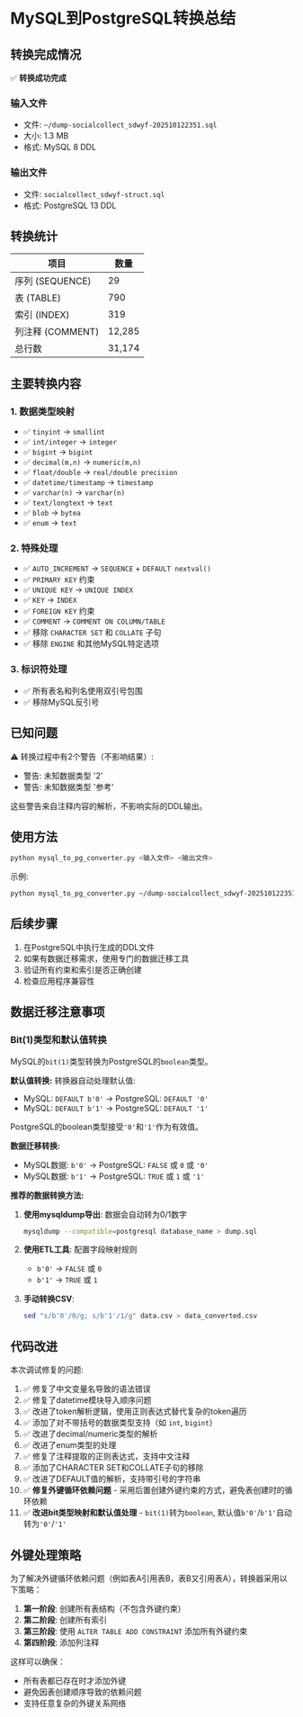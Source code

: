 # MySQL到PostgreSQL转换总结

## 转换完成情况

✅ **转换成功完成**

### 输入文件
- 文件: `~/dump-socialcollect_sdwyf-202510122351.sql`
- 大小: 1.3 MB
- 格式: MySQL 8 DDL

### 输出文件
- 文件: `socialcollect_sdwyf-struct.sql`
- 格式: PostgreSQL 13 DDL

## 转换统计

| 项目 | 数量 |
|------|------|
| 序列 (SEQUENCE) | 29 |
| 表 (TABLE) | 790 |
| 索引 (INDEX) | 319 |
| 列注释 (COMMENT) | 12,285 |
| 总行数 | 31,174 |

## 主要转换内容

### 1. 数据类型映射
- ✅ `tinyint` → `smallint`
- ✅ `int/integer` → `integer`
- ✅ `bigint` → `bigint`
- ✅ `decimal(m,n)` → `numeric(m,n)`
- ✅ `float/double` → `real/double precision`
- ✅ `datetime/timestamp` → `timestamp`
- ✅ `varchar(n)` → `varchar(n)`
- ✅ `text/longtext` → `text`
- ✅ `blob` → `bytea`
- ✅ `enum` → `text`

### 2. 特殊处理
- ✅ `AUTO_INCREMENT` → `SEQUENCE` + `DEFAULT nextval()`
- ✅ `PRIMARY KEY` 约束
- ✅ `UNIQUE KEY` → `UNIQUE INDEX`
- ✅ `KEY` → `INDEX`
- ✅ `FOREIGN KEY` 约束
- ✅ `COMMENT` → `COMMENT ON COLUMN/TABLE`
- ✅ 移除 `CHARACTER SET` 和 `COLLATE` 子句
- ✅ 移除 `ENGINE` 和其他MySQL特定选项

### 3. 标识符处理
- ✅ 所有表名和列名使用双引号包围
- ✅ 移除MySQL反引号

## 已知问题

⚠️ 转换过程中有2个警告（不影响结果）:
- 警告: 未知数据类型 '2'
- 警告: 未知数据类型 '参考'

这些警告来自注释内容的解析，不影响实际的DDL输出。

## 使用方法

```bash
python mysql_to_pg_converter.py <输入文件> <输出文件>
```

示例:
```bash
python mysql_to_pg_converter.py ~/dump-socialcollect_sdwyf-202510122351.sql socialcollect_sdwyf-struct.sql
```

## 后续步骤

1. 在PostgreSQL中执行生成的DDL文件
2. 如果有数据迁移需求，使用专门的数据迁移工具
3. 验证所有约束和索引是否正确创建
4. 检查应用程序兼容性

## 数据迁移注意事项

### Bit(1)类型和默认值转换

MySQL的`bit(1)`类型转换为PostgreSQL的`boolean`类型。

**默认值转换:**
转换器自动处理默认值:
- MySQL: `DEFAULT b'0'` → PostgreSQL: `DEFAULT '0'`
- MySQL: `DEFAULT b'1'` → PostgreSQL: `DEFAULT '1'`

PostgreSQL的boolean类型接受`'0'`和`'1'`作为有效值。

**数据迁移转换:**
- MySQL数据: `b'0'` → PostgreSQL: `FALSE` 或 `0` 或 `'0'`
- MySQL数据: `b'1'` → PostgreSQL: `TRUE` 或 `1` 或 `'1'`

**推荐的数据转换方法:**

1. **使用mysqldump导出**: 数据会自动转为0/1数字
   ```bash
   mysqldump --compatible=postgresql database_name > dump.sql
   ```

2. **使用ETL工具**: 配置字段映射规则
   - `b'0'` → `FALSE` 或 `0`
   - `b'1'` → `TRUE` 或 `1`

3. **手动转换CSV**: 
   ```bash
   sed "s/b'0'/0/g; s/b'1'/1/g" data.csv > data_converted.csv
   ```

## 代码改进

本次调试修复的问题:
1. ✅ 修复了中文变量名导致的语法错误
2. ✅ 修复了datetime模块导入顺序问题
3. ✅ 改进了token解析逻辑，使用正则表达式替代复杂的token遍历
4. ✅ 添加了对不带括号的数据类型支持（如 `int`, `bigint`）
5. ✅ 改进了decimal/numeric类型的解析
6. ✅ 改进了enum类型的处理
7. ✅ 修复了注释提取的正则表达式，支持中文注释
8. ✅ 添加了CHARACTER SET和COLLATE子句的移除
9. ✅ 改进了DEFAULT值的解析，支持带引号的字符串
10. ✅ **修复外键循环依赖问题** - 采用后置创建外键约束的方式，避免表创建时的循环依赖
11. ✅ **改进bit类型映射和默认值处理** - `bit(1)`转为`boolean`, 默认值`b'0'`/`b'1'`自动转为`'0'`/`'1'`

## 外键处理策略

为了解决外键循环依赖问题（例如表A引用表B，表B又引用表A），转换器采用以下策略：

1. **第一阶段**: 创建所有表结构（不包含外键约束）
2. **第二阶段**: 创建所有索引
3. **第三阶段**: 使用 `ALTER TABLE ADD CONSTRAINT` 添加所有外键约束
4. **第四阶段**: 添加列注释

这样可以确保：
- 所有表都已存在时才添加外键
- 避免因表创建顺序导致的依赖问题
- 支持任意复杂的外键关系网络
